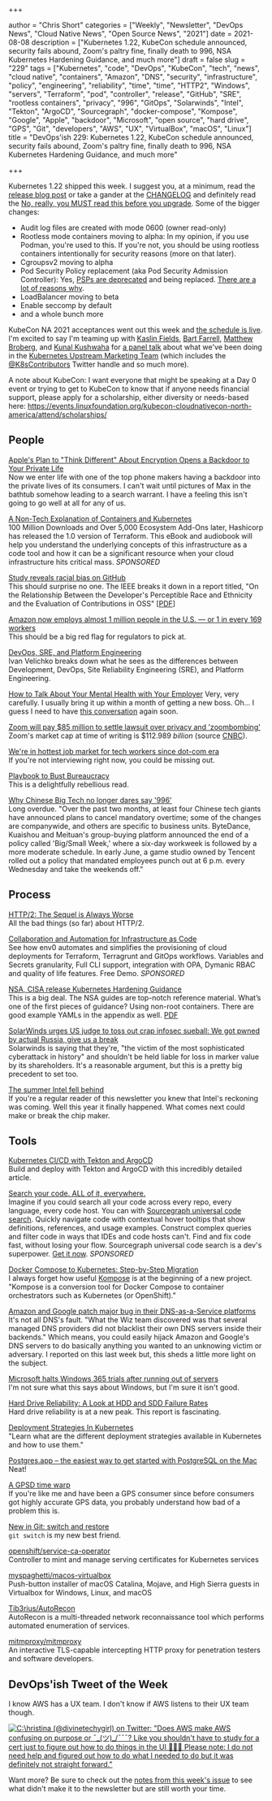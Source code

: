 +++

author = "Chris Short"
categories = ["Weekly", "Newsletter", "DevOps News", "Cloud Native News", "Open Source News", "2021"]
date = 2021-08-08
description = ["Kubernetes 1.22, KubeCon schedule announced, security fails abound, Zoom's paltry fine, finally death to 996, NSA Kubernetes Hardening Guidance, and much more"]
draft = false
slug = "229"
tags = ["Kubernetes", "code", "DevOps", "KubeCon", "tech", "news", "cloud native", "containers", "Amazon", "DNS", "security", "infrastructure", "policy", "engineering", "reliability", "time", "time", "HTTP2", "Windows", "servers", "Terraform", "pod", "controller", "release", "GitHub", "SRE", "rootless containers", "privacy", "996", "GitOps", "Solarwinds", "Intel", "Tekton", "ArgoCD", "Sourcegraph", "docker-compose", "Kompose", "Google", "Apple", "backdoor", "Microsoft", "open source", "hard drive", "GPS", "Git", "developers", "AWS", "UX", "VirtualBox", "macOS", "Linux"]
title = "DevOps'ish 229: Kubernetes 1.22, KubeCon schedule announced, security fails abound, Zoom's paltry fine, finally death to 996, NSA Kubernetes Hardening Guidance, and much more"

+++

Kubernetes 1.22 shipped this week. I suggest you, at a minimum, read the [release blog post](https://kubernetes.io/blog/2021/08/04/kubernetes-1-22-release-announcement/) or take a gander at the [CHANGELOG](https://github.com/kubernetes/kubernetes/blob/master/CHANGELOG/CHANGELOG-1.22.md) and definitely read the [No, really, you MUST read this before you upgrade](https://github.com/kubernetes/kubernetes/blob/master/CHANGELOG/CHANGELOG-1.22.md#no-really-you-must-read-this-before-you-upgrade). Some of the bigger changes:

* Audit log files are created with mode 0600 (owner read-only)
* Rootless mode containers moving to alpha: In my opinion, if you use Podman, you're used to this. If you're not, you should be using rootless containers intentionally for security reasons (more on that later).
* Cgroupsv2 moving to alpha
* Pod Security Policy replacement (aka Pod Security Admission Controller): Yes, [PSPs are deprecated](https://devopsish.com/205/) and being replaced. [There are a lot of reasons why](https://kubernetes.io/blog/2021/04/06/podsecuritypolicy-deprecation-past-present-and-future/).
* LoadBalancer moving to beta
* Enable seccomp by default
* and a whole bunch more

KubeCon NA 2021 acceptances went out this week and [the schedule is live](https://events.linuxfoundation.org/kubecon-cloudnativecon-north-america/program/schedule/). I'm excited to say I'm teaming up with [Kaslin Fields](https://twitter.com/kaslinfields), [Bart Farrell](https://twitter.com/birthmarkbart), [Matthew Broberg](https://twitter.com/mbbroberg), and [Kunal Kushwaha](https://twitter.com/kunalstwt) for [a panel talk](https://kccncna2021.sched.com/event/lV3S) about what we've been doing in the [Kubernetes Upstream Marketing Team](https://github.com/kubernetes/community/tree/master/communication/marketing-team) (which includes the [@K8sContributors](https://twitter.com/K8sContributors/) Twitter handle and so much more).

A note about KubeCon: I want everyone that might be speaking at a Day 0 event or trying to get to KubeCon to know that if anyone needs financial support, please apply for a scholarship, either diversity or needs-based here: <https://events.linuxfoundation.org/kubecon-cloudnativecon-north-america/attend/scholarships/>

## People

[Apple's Plan to "Think Different" About Encryption Opens a Backdoor to Your Private Life](https://www.eff.org/deeplinks/2021/08/apples-plan-think-different-about-encryption-opens-backdoor-your-private-life)  
Now we enter life with one of the top phone makers having a backdoor into the private lives of its consumers. I can't wait until pictures of Max in the bathtub somehow leading to a search warrant. I have a feeling this isn't going to go well at all for any of us.

[A Non-Tech Explanation of Containers and Kubernetes](https://www.linode.com/content/declarative-cloud-infrastructure-management-terraform-linode/?utm_source=tldr&utm_medium=newsletter_sponsorship&utm_campaign=newsletter_sponsorship-tldr-terraform&utm_content=ebook-terraform&utm_term=)  
100 Million Downloads and Over 5,000 Ecosystem Add-Ons later, Hashicorp has released the 1.0 version of Terraform.  This eBook and audiobook will help you understand the underlying concepts of this infrastructure as a code tool and how it can be a significant resource when your cloud infrastructure hits critical mass. *SPONSORED*

[Study reveals racial bias on GitHub](https://www.protocol.com/policy/github-race-bias-study)  
This should surprise no one. The IEEE breaks it down in a report titled, "On the Relationship Between the Developer's Perceptible Race and Ethnicity and the Evaluation of Contributions in OSS" [[PDF](https://arxiv.org/pdf/2104.06143.pdf)]

[Amazon now employs almost 1 million people in the U.S. — or 1 in every 169 workers](https://www.nbcnews.com/business/business-news/amazon-now-employs-almost-1-million-people-u-s-or-n1275539)  
This should be a big red flag for regulators to pick at.

[DevOps, SRE, and Platform Engineering](https://iximiuz.com/en/posts/devops-sre-and-platform-engineering/)  
Ivan Velichko breaks down what he sees as the differences between Development, DevOps, Site Reliability Engineering (SRE), and Platform Engineering.

[How to Talk About Your Mental Health with Your Employer](https://hbr.org/2021/07/how-to-talk-about-your-mental-health-with-your-employer)
Very, very carefully. I usually bring it up within a month of getting a new boss. Oh... I guess I need to have [this conversation](https://chrisshort.net/the-importance-of-psychological-safety/) again soon.

[Zoom will pay $85 million to settle lawsuit over privacy and 'zoombombing'](https://www.engadget.com/zoom-privacy-lawsuit-settlement-205427084.html)  
Zoom's market cap at time of writing is $112.989 *billion* (source [CNBC](https://www.cnbc.com/quotes/ZM)).

[We're in hottest job market for tech workers since dot-com era](https://www.bostonherald.com/2021/07/18/were-in-hottest-job-market-for-tech-workers-since-dot-com-era/)  
If you're not interviewing right now, you could be missing out.

[Playbook to Bust Bureaucracy](https://itrevolution.com/playbook-to-bust-bureaucracy/)  
This is a delightfully rebellious read.

[Why Chinese Big Tech no longer dares say '996'](https://www.protocol.com/china/china-996-overtime-era-ended)  
Long overdue. "Over the past two months, at least four Chinese tech giants have announced plans to cancel mandatory overtime; some of the changes are companywide, and others are specific to business units. ByteDance, Kuaishou and Meituan's group-buying platform announced the end of a policy called 'Big/Small Week,' where a six-day workweek is followed by a more moderate schedule. In early June, a game studio owned by Tencent rolled out a policy that mandated employees punch out at 6 p.m. every Wednesday and take the weekends off."

## Process

[HTTP/2: The Sequel is Always Worse](https://portswigger.net/research/http2)  
All the bad things (so far) about HTTP/2.

[Collaboration and Automation for Infrastructure as Code](https://www.env0.com/infrastructure-as-code-automation?utm_campaign=devopsish&utm_source=nativeads&utm_medium=newsletter)  
See how env0 automates and simplifies the provisioning of cloud deployments for Terraform, Terragrunt and GitOps workflows. Variables and Secrets granularity, Full CLI support, integration with OPA, Dymanic RBAC and quality of life features. Free Demo. *SPONSORED*

[NSA, CISA release Kubernetes Hardening Guidance](https://www.nsa.gov/News-Features/Feature-Stories/Article-View/Article/2716980/nsa-cisa-release-kubernetes-hardening-guidance/)  
This is a big deal. The NSA guides are top-notch reference material. What’s one of the first pieces of guidance? Using non-root containers. There are good example YAMLs in the appendix as well. [PDF](https://media.defense.gov/2021/Aug/03/2002820425/-1/-1/1/CTR_KUBERNETES%20HARDENING%20GUIDANCE.PDF)

[SolarWinds urges US judge to toss out crap infosec sueball: We got pwned by actual Russia, give us a break](https://www.theregister.com/2021/08/04/solarwinds_lawsuit_shareholders_motion_dismiss/)  
Solarwinds is saying that they're, "the victim of the most sophisticated cyberattack in history" and shouldn't be held liable for loss in marker value by its shareholders. It's a reasonable argument, but this is a pretty big precedent to set too.

[The summer Intel fell behind](https://www.theverge.com/22597713/intel-7nm-delay-summer-2020-apple-arm-switch-roadmap-gelsinger-ceo?scrolla=5eb6d68b7fedc32c19ef33b4)  
If you're a regular reader of this newsletter you knew that Intel's reckoning was coming. Well this year it finally happened. What comes next could make or break the chip maker.

## Tools

[Kubernetes CI/CD with Tekton and ArgoCD](https://piotrminkowski.com/2021/08/05/kubernetes-ci-cd-with-tekton-and-argocd/)  
Build and deploy with Tekton and ArgoCD with this incredibly detailed article.

[Search your code. ALL of it, everywhere.](https://about.sourcegraph.com/?utm_source=devopsish&utm_medium=text&utm_campaign=try-sourcegraph&utm_content=try-text)  
Imagine if you could search all your code across every repo, every language, every code host. You can with [Sourcegraph universal code search](https://about.sourcegraph.com/?utm_source=devopsish&utm_medium=text&utm_campaign=try-sourcegraph&utm_content=try-text). Quickly navigate code with contextual hover tooltips that show definitions, references, and usage examples. Construct complex queries and filter code in ways that IDEs and code hosts can't. Find and fix code fast, without losing your flow. Sourcegraph universal code search is a dev's superpower. [Get it now](https://about.sourcegraph.com/?utm_source=devopsish&utm_medium=text&utm_campaign=try-sourcegraph&utm_content=try-text). *SPONSORED*

[Docker Compose to Kubernetes: Step-by-Step Migration](https://loft.sh/blog/docker-compose-to-kubernetes-step-by-step-migration/)  
I always forget how useful [Kompose](https://kompose.io/) is at the beginning of a new project. "Kompose is a conversion tool for Docker Compose to container orchestrators such as Kubernetes (or OpenShift)."

[Amazon and Google patch major bug in their DNS-as-a-Service platforms](https://therecord.media/amazon-and-google-patch-major-bug-in-their-dns-as-a-service-platforms/)  
It's not all DNS's fault. "What the Wiz team discovered was that several managed DNS providers did not blacklist their own DNS servers inside their backends." Which means, you could easily hijack Amazon and Google's DNS servers to do basically anything you wanted to an unknowing victim or adversary. I reported on this last week but, this sheds a little more light on the subject.

[Microsoft halts Windows 365 trials after running out of servers](https://www.bleepingcomputer.com/news/microsoft/microsoft-halts-windows-365-trials-after-running-out-of-servers/)  
I'm not sure what this says about Windows, but I'm sure it isn't good.

[Hard Drive Reliability: A Look at HDD and SDD Failure Rates](https://www.backblaze.com/blog/backblaze-drive-stats-for-q2-2021/)  
Hard drive reliability is at a new peak. This report is fascinating.

[Deployment Strategies In Kubernetes](https://auth0.com/blog/deployment-strategies-in-kubernetes/)  
"Learn what are the different deployment strategies available in Kubernetes and how to use them."

[Postgres.app – the easiest way to get started with PostgreSQL on the Mac](https://postgresapp.com/)  
Neat!

[A GPSD time warp](https://lwn.net/SubscriberLink/865044/c7d4680c55526374/)  
If you're like me and have been a GPS consumer since before consumers got highly accurate GPS data, you probably understand how bad of a problem this is.

[New in Git: switch and restore](https://www.banterly.net/2021/07/31/new-in-git-switch-and-restore/)  
`git switch` is my new best friend.

[openshift/service-ca-operator](https://github.com/openshift/service-ca-operator)  
Controller to mint and manage serving certificates for Kubernetes services

[myspaghetti/macos-virtualbox](https://github.com/myspaghetti/macos-virtualbox)  
Push-button installer of macOS Catalina, Mojave, and High Sierra guests in Virtualbox for Windows, Linux, and macOS

[Tib3rius/AutoRecon](https://github.com/Tib3rius/AutoRecon)  
AutoRecon is a multi-threaded network reconnaissance tool which performs automated enumeration of services.

[mitmproxy/mitmproxy](https://github.com/mitmproxy/mitmproxy)  
An interactive TLS-capable intercepting HTTP proxy for penetration testers and software developers.

## DevOps'ish Tweet of the Week

I know AWS has a UX team. I don't know if AWS listens to their UX team though.

[![C:\hristina (@divinetechygirl) on Twitter: "Does AWS make AWS confusing on purpose or ¯\_(ツ)_/¯¯¯? Like you shouldn't have to study for a cert just to figure out how to do things in the UI 🤦🏽‍♀️ Please note: I do not need help and figured out how to do what I needed to do but it was definitely not straight forward."](https://shortcdn.com/devopsish/229-devopsish-tweet-of-the-week.png)](https://twitter.com/divinetechygirl/status/1422954646918864905)

Want more? Be sure to check out the [notes from this week's issue](https://github.com/chris-short/devopsish.com/blob/main/content/post/229/notes.md) to see what didn't make it to the newsletter but are still worth your time.
